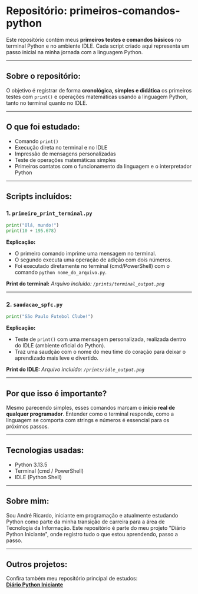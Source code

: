 # Repositório: primeiros-comandos-python

Este repositório contém meus **primeiros testes e comandos básicos** no terminal Python e no ambiente IDLE. Cada script criado aqui representa um passo inicial na minha jornada com a linguagem Python.

---

## Sobre o repositório:

O objetivo é registrar de forma **cronológica, simples e didática** os primeiros testes com `print()` e operações matemáticas usando a linguagem Python, tanto no terminal quanto no IDLE.

---

## O que foi estudado:

- Comando `print()`
- Execução direta no terminal e no IDLE
- Impressão de mensagens personalizadas
- Teste de operações matemáticas simples
- Primeiros contatos com o funcionamento da linguagem e o interpretador Python

---

## Scripts incluídos:

### 1. `primeiro_print_terminal.py`
```python
print("Olá, mundo!")
print(10 + 195.678)
```

**Explicação:**
- O primeiro comando imprime uma mensagem no terminal.
- O segundo executa uma operação de adição com dois números.
- Foi executado diretamente no terminal (cmd/PowerShell) com o comando `python nome_do_arquivo.py`.

**Print do terminal:**
*Arquivo incluído: `/prints/terminal_output.png`*

---

### 2. `saudacao_spfc.py`
```python
print("São Paulo Futebol Clube!")
```

**Explicação:**
- Teste de `print()` com uma mensagem personalizada, realizada dentro do IDLE (ambiente oficial do Python).
- Traz uma saudção com o nome do meu time do coração para deixar o aprendizado mais leve e divertido.

**Print do IDLE:**
*Arquivo incluído: `/prints/idle_output.png`*

---

## Por que isso é importante?
Mesmo parecendo simples, esses comandos marcam o **início real de qualquer programador**. Entender como o terminal responde, como a linguagem se comporta com strings e números é essencial para os próximos passos.

---

## Tecnologias usadas:
- Python 3.13.5
- Terminal (cmd / PowerShell)
- IDLE (Python Shell)

---

## Sobre mim:
Sou André Ricardo, iniciante em programação e atualmente estudando Python como parte da minha transição de carreira para a área de Tecnologia da Informação. Este repositório é parte do meu projeto "Diário Python Iniciante", onde registro tudo o que estou aprendendo, passo a passo.

---

## Outros projetos:
Confira também meu repositório principal de estudos:  
**[Diário Python Iniciante](https://github.com/dedz-jpg/diario-python-iniciante)**
